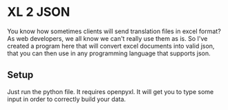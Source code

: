 # XL 2 JSON

You know how sometimes clients will send translation files in excel format?  As web developers, we all know we can't really use them as is.  So I've created a program here that will convert excel documents into valid json, that you can then use in any programming language that supports json.

## Setup

Just run the python file.  It requires openpyxl.  It will get you to type some input in order to correctly build your data.

